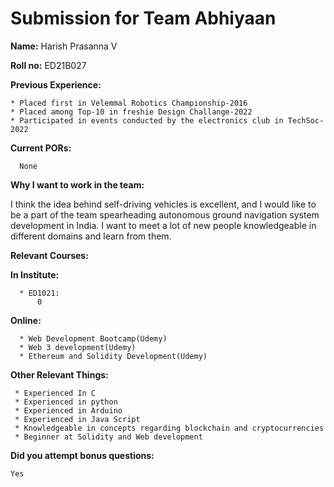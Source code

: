 Submission for Team Abhiyaan
====================================
**Name:**
Harish Prasanna V

**Roll no:**
ED21B027

**Previous Experience:**

    * Placed first in Velemmal Robotics Championship-2016 
    * Placed among Top-10 in freshie Design Challange-2022
    * Participated in events conducted by the electronics club in TechSoc-2022

**Current PORs:**

      None
**Why I want to work in the team:**

I think the idea behind self-driving vehicles is excellent, and I would like to be a part of the team spearheading autonomous ground navigation system development     in India. I want to meet a lot of new people knowledgeable in different domains and learn from them.

**Relevant Courses:**

  **In Institute:**

      * ED1021:
          0
      
  **Online:**

      * Web Development Bootcamp(Udemy)
      * Web 3 development(Udemy)
      * Ethereum and Solidity Development(Udemy)
      
**Other Relevant Things:**

     * Experienced In C
     * Experienced in python
     * Experienced in Arduino 
     * Experienced in Java Script
     * Knowledgeable in concepts regarding blockchain and cryptocurrencies
     * Beginner at Solidity and Web development
     
**Did you attempt bonus questions:**

    Yes
